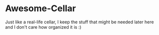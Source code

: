 # Awesome-Cellar
Just like a real-life cellar, I keep the stuff that might be needed later here and I don't care how organized it is :)
